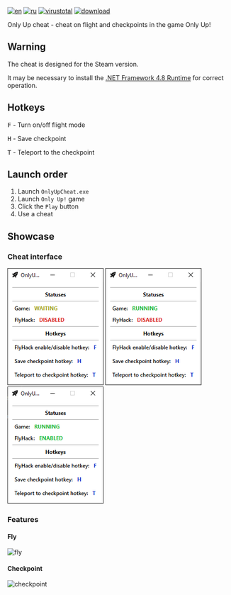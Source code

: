 ﻿[![en](https://img.shields.io/badge/Lang-en-blue.svg)](https://github.com/tevkr/Only-Up-Cheat/blob/main/README.md)
[![ru](https://img.shields.io/badge/Lang-ru-blue.svg)](https://github.com/tevkr/Only-Up-Cheat/blob/main/README.ru-RU.md)
[![virustotal](https://img.shields.io/badge/VirusTotal-0/62-green.svg?logo=virustotal)](https://www.virustotal.com/gui/file/4d9170c11dd87ed6080266138c67e2576e9dfeb38e16fd4c3e263c02eb745e26)
[![download](https://img.shields.io/badge/Download-Latest-green.svg)](https://github.com/tevkr/Only-Up-Cheat/releases/latest)

Only Up cheat - cheat on flight and checkpoints in the game Only Up!

## Warning
The cheat is designed for the Steam version.

It may be necessary to install the [.NET Framework 4.8 Runtime](https://dotnet.microsoft.com/en-us/download/dotnet-framework/thank-you/net48-offline-installer) for correct operation.

## Hotkeys
<kbd>F</kbd> - Turn on/off flight mode

<kbd>H</kbd> - Save checkpoint

<kbd>T</kbd> - Teleport to the checkpoint

## Launch order
1) Launch `OnlyUpCheat.exe`
2) Launch `Only Up!` game
3) Click the `Play` button
4) Use a cheat

## Showcase
### Cheat interface
![application_1](https://github.com/tevkr/Only-Up-Cheat/blob/main/ReadMeImages/Application_1.png)
![application_2](https://github.com/tevkr/Only-Up-Cheat/blob/main/ReadMeImages/Application_2.png)
![application_3](https://github.com/tevkr/Only-Up-Cheat/blob/main/ReadMeImages/Application_3.png)
### Features
#### Fly
![fly](https://github.com/tevkr/Only-Up-Cheat/blob/main/ReadMeImages/Fly.gif)
#### Checkpoint
![checkpoint](https://github.com/tevkr/Only-Up-Cheat/blob/main/ReadMeImages/Checkpoint.gif)
